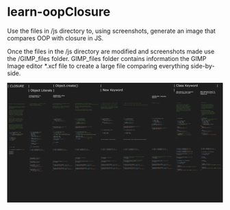 #  learn-oopClosure

Use the files in /js directory to, using screenshots, generate an image that compares OOP with closure in JS.

Once the files in the /js directory are modified and screenshots made use the /GIMP_files folder.  GIMP_files folder contains information the GIMP Image editor *.xcf file to create a large file comparing everything side-by-side.

![oopClosure](./images/oopClosure.png)